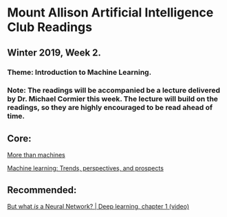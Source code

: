 # Mount Allison Artificial Intelligence Club Readings
## Winter 2019, Week 2.

### Theme: Introduction to Machine Learning.
### Note: The readings will be accompanied be a lecture delivered by Dr. Michael Cormier this week. The lecture will build on the readings, so they are highly encouraged to be read ahead of time.

## Core:
[More than machines](https://www.nature.com/articles/s42256-018-0014-z)

[Machine learning: Trends, perspectives, and prospects](https://www.cs.cmu.edu/~tom/pubs/Science-ML-2015.pdf)

## Recommended:
[But what *is* a Neural Network? | Deep learning, chapter 1 (video)](https://www.youtube.com/watch?v=aircAruvnKk)
